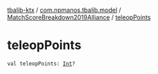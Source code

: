 [tbalib-ktx](../../index.md) / [com.npmanos.tbalib.model](../index.md) / [MatchScoreBreakdown2019Alliance](index.md) / [teleopPoints](./teleop-points.md)

# teleopPoints

`val teleopPoints: `[`Int`](https://kotlinlang.org/api/latest/jvm/stdlib/kotlin/-int/index.html)`?`